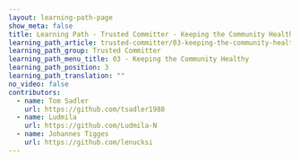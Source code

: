```yaml
---
layout: learning-path-page
show_meta: false
title: Learning Path - Trusted Committer - Keeping the Community Healthy
learning_path_article: trusted-committer/03-keeping-the-community-healthy.asciidoc
learning_path_group: Trusted Committer
learning_path_menu_title: 03 - Keeping the Community Healthy
learning_path_position: 3
learning_path_translation: ""
no_video: false
contributors:
  - name: Tom Sadler
    url: https://github.com/tsadler1988
  - name: Ludmila
    url: https://github.com/Ludmila-N
  - name: Johannes Tigges
    url: https://github.com/lenucksi
---
```

<!--- This file autogenerated from https://github.com/InnerSourceCommons/InnerSourceLearningPath/blob/master/scripts -->